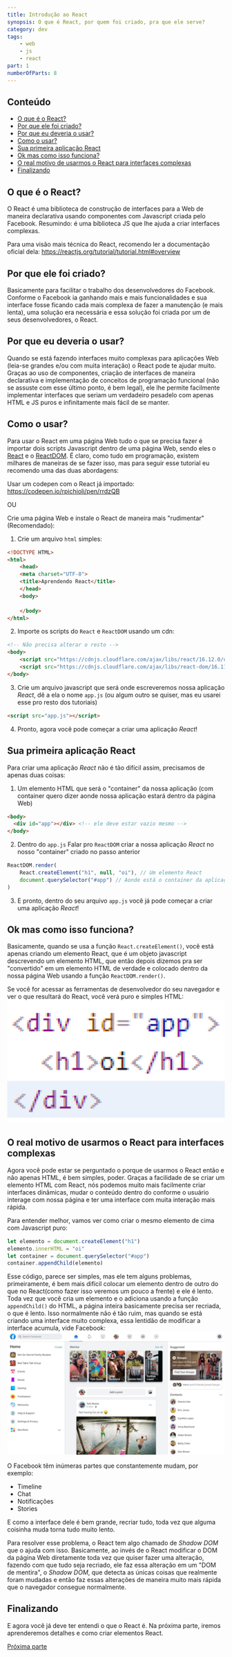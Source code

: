 ```yaml
---
title: Introdução ao React
synopsis: O que é React, por quem foi criado, pra que ele serve?
category: dev
tags:
    - web
    - js
    - react
part: 1
numberOfParts: 8
---
```


## Conteúdo
- [O que é o React?](##o-que-é-o-react?)
- [Por que ele foi criado?](##por-que-ele-foi-criado?)
- [Por que eu deveria o usar?](##por-que-eu-deveria-o-usar)
- [Como o usar?](##como-o-usar?)
- [Sua primeira aplicação React](##sua-primeira-aplicação-react)
- [Ok mas como isso funciona?](##ok-mas-como-isso-funciona?)
- [O real motivo de usarmos o React para interfaces complexas](##o-real-motivo-de-usarmos-o-react-para-interfaces-complexas)
- [Finalizando](##finalizando)

## O que é o React?
O React é uma biblioteca de construção de interfaces para a Web de maneira declarativa usando componentes com Javascript criada pelo Facebook. Resumindo: é uma biblioteca JS que lhe ajuda a criar interfaces complexas.

Para uma visão mais técnica do React, recomendo ler a documentação oficial dela: https://reactjs.org/tutorial/tutorial.html#overview

## Por que ele foi criado?
Basicamente para facilitar o trabalho dos desenvolvedores do Facebook. Conforme o Facebook ia ganhando mais e mais funcionalidades e sua interface fosse ficando cada mais complexa de fazer a manutenção (e mais lenta), uma solução era necessária e essa solução foi criada por um de seus desenvolvedores, o React.

## Por que eu deveria o usar?
Quando se está fazendo interfaces muito complexas para aplicações Web (leia-se grandes e/ou com muita interação) o React pode te ajudar muito. Graças ao uso de componentes, criação de interfaces de maneira declarativa e implementação de conceitos de programação funcional (não se assuste com esse último ponto, é bem legal), ele lhe permite facilmente implementar interfaces que seriam um verdadeiro pesadelo com apenas HTML e JS puros e infinitamente mais fácil de se manter. 

## Como o usar?
Para usar o React em uma página Web tudo o que  se precisa fazer é importar dois scripts Javascript dentro de uma página Web, sendo eles o [React](https://github.com/facebook/react) e o [ReactDOM](https://github.com/facebook/react/tree/master/packages/react-dom). É claro, como tudo em programação, existem milhares de maneiras de se fazer isso, mas para seguir esse tutorial eu recomendo uma das duas abordagens:

Usar um codepen com o React já importado: https://codepen.io/rpichioli/pen/rrdzQB

OU

Crie uma página Web e instale o React de maneira mais "rudimentar" (Recomendado):
1. Crie um arquivo `html` simples:
``` html
<!DOCTYPE HTML>
<html>
    <head>
    <meta charset="UTF-8">
    <title>Aprendendo React</title>
    </head>
    <body>

    </body>
</html>
```

2. Importe os scripts do `React` e `ReactDOM` usando um cdn:
``` html
<!-- Não precisa alterar o resto -->
<body>
    <script src="https://cdnjs.cloudflare.com/ajax/libs/react/16.12.0/umd/react.production.min.js"></script>
    <script src="https://cdnjs.cloudflare.com/ajax/libs/react-dom/16.11.0/umd/react-dom.production.min.js"></script>
</body>
```

3. Crie um arquivo javascript que será onde escreveremos nossa aplicação _React_, dê a ela o nome `app.js` (ou algum outro se quiser, mas eu usarei esse pro resto dos tutoriais)
``` html
<script src="app.js"></script>
```

4. Pronto, agora você pode começar a criar uma aplicação _React_!

## Sua primeira aplicação React
Para criar uma aplicação _React_ não é tão difícil assim, precisamos de apenas duas coisas:

1. Um elemento HTML que será o "container" da nossa aplicação (com container quero dizer aonde nossa aplicação estará dentro da página Web)
``` html
<body>
  <div id="app"></div> <!-- ele deve estar vazio mesmo -->
</body>
```

2. Dentro do `app.js` Falar pro `ReactDOM` criar a nossa aplicação _React_ no nosso "container" criado no passo anterior 
``` javascript
ReactDOM.render(
    React.createElement("h1", null, "oi"), // Um elemento React
    document.querySelector("#app") // Aonde está o container da aplicação React
)
```

3. E pronto, dentro do seu arquivo `app.js` você já pode começar a criar uma aplicação _React_!

## Ok mas como isso funciona?
Basicamente, quando se usa a função `React.createElement()`, você está apenas criando um elemento React, que é um objeto javascript descrevendo um elemento HTML, que então depois dizemos pra ser "convertido" em um elemento HTML de verdade e colocado dentro da nossa página Web usando a função `ReactDOM.render()`.

Se você for acessar as ferramentas de desenvolvedor do seu navegador e ver o que resultará do React, você verá puro e simples HTML:
![Resultado](./elementoReact.png)

## O real motivo de usarmos o React para interfaces complexas
Agora você pode estar se perguntado o porque de usarmos o React então e não apenas HTML, é bem simples, poder. Graças a facilidade de se criar um elemento HTML com React, nós podemos muito mais facilmente criar interfaces dinâmicas, mudar o conteúdo dentro do conforme o usuário interage com nossa página e ter uma interface com muita interação mais rápida.

Para entender melhor, vamos ver como criar o mesmo elemento de cima com Javascript puro:
``` javascript
let elemento = document.createElement("h1")
elemento.innerHTML = "oi"
let container = document.querySelector("#app")
container.appendChild(elemento)
```

Esse código, parece ser simples, mas ele tem alguns problemas, primeiramente, é bem mais difícil colocar um elemento dentro de outro do que no React(como fazer isso veremos um pouco a frente) e ele é lento. Toda vez que você cria um elemento e o adiciona usando a função `appendChild()` do HTML, a página inteira basicamente precisa ser recriada, o que é lento. Isso normalmente não é tão ruim, mas quando se está criando uma interface muito complexa, essa lentidão de modificar a interface acumula, vide Facebook:
![Inteface do facebook](./interfaceFacebook.jpg)

O Facebook têm inúmeras partes que constantemente mudam, por exemplo: 
- Timeline
- Chat
- Notificações
- Stories

E como a interface dele é bem grande, recriar tudo, toda vez que alguma coisinha muda torna tudo muito lento.

Para resolver esse problema, o React tem algo chamado de _Shadow DOM_ que o ajuda com isso. Basicamente, ao invés de o React modificar o DOM da página Web diretamente toda vez que quiser fazer uma alteração, fazendo com que tudo seja recriado, ele faz essa alteração em um "DOM de mentira", o _Shadow DOM_, que detecta as únicas coisas que realmente foram mudadas e então faz essas alterações de maneira muito mais rápida que o navegador consegue normalmente.

## Finalizando
E agora você já deve ter entendi o que o React é. Na próxima parte, iremos aprenderemos detalhes e como criar elementos React.

[Próxima parte](../2)